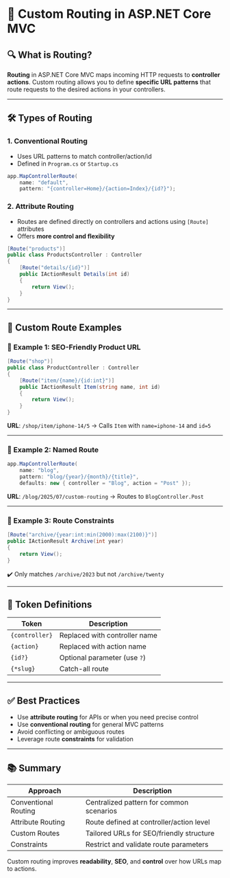
# 🧭 Custom Routing in ASP.NET Core MVC

## 🔍 What is Routing?

**Routing** in ASP.NET Core MVC maps incoming HTTP requests to **controller actions**. Custom routing allows you to define **specific URL patterns** that route requests to the desired actions in your controllers.

---

## 🛠️ Types of Routing

### 1. **Conventional Routing**

- Uses URL patterns to match controller/action/id
- Defined in `Program.cs` or `Startup.cs`

```csharp
app.MapControllerRoute(
    name: "default",
    pattern: "{controller=Home}/{action=Index}/{id?}");
```

### 2. **Attribute Routing**

- Routes are defined directly on controllers and actions using `[Route]` attributes
- Offers **more control and flexibility**

```csharp
[Route("products")]
public class ProductsController : Controller
{
    [Route("details/{id}")]
    public IActionResult Details(int id)
    {
        return View();
    }
}
```

---

## 🎯 Custom Route Examples

### 🧪 Example 1: SEO-Friendly Product URL

```csharp
[Route("shop")]
public class ProductController : Controller
{
    [Route("item/{name}/{id:int}")]
    public IActionResult Item(string name, int id)
    {
        return View();
    }
}
```

**URL**: `/shop/item/iphone-14/5` → Calls `Item` with `name=iphone-14` and `id=5`

---

### 🧪 Example 2: Named Route

```csharp
app.MapControllerRoute(
    name: "blog",
    pattern: "blog/{year}/{month}/{title}",
    defaults: new { controller = "Blog", action = "Post" });
```

**URL**: `/blog/2025/07/custom-routing` → Routes to `BlogController.Post`

---

### 🧪 Example 3: Route Constraints

```csharp
[Route("archive/{year:int:min(2000):max(2100)}")]
public IActionResult Archive(int year)
{
    return View();
}
```

✔️ Only matches `/archive/2023` but not `/archive/twenty`

---

## 🔧 Token Definitions

| Token         | Description                      |
|---------------|----------------------------------|
| `{controller}`| Replaced with controller name    |
| `{action}`    | Replaced with action name        |
| `{id?}`       | Optional parameter (use `?`)     |
| `{*slug}`     | Catch-all route                  |

---

## ✅ Best Practices

- Use **attribute routing** for APIs or when you need precise control
- Use **conventional routing** for general MVC patterns
- Avoid conflicting or ambiguous routes
- Leverage route **constraints** for validation

---

## 📚 Summary

| Approach            | Description                               |
|---------------------|-------------------------------------------|
| Conventional Routing| Centralized pattern for common scenarios  |
| Attribute Routing   | Route defined at controller/action level  |
| Custom Routes       | Tailored URLs for SEO/friendly structure  |
| Constraints         | Restrict and validate route parameters    |

Custom routing improves **readability**, **SEO**, and **control** over how URLs map to actions.
